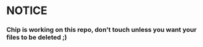 # NOTICE

### Chip is working on this repo, don't touch unless you want your files to be deleted ;)
